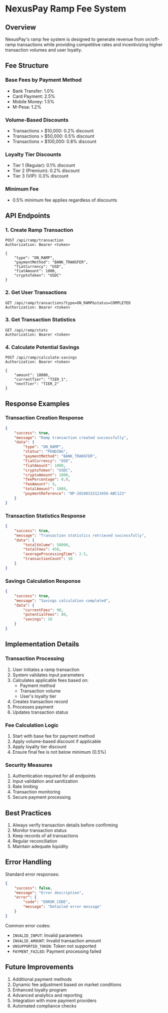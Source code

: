# NexusPay Ramp Fee System

## Overview
NexusPay's ramp fee system is designed to generate revenue from on/off-ramp transactions while providing competitive rates and incentivizing higher transaction volumes and user loyalty.

## Fee Structure

### Base Fees by Payment Method
- Bank Transfer: 1.0%
- Card Payment: 2.5%
- Mobile Money: 1.5%
- M-Pesa: 1.2%

### Volume-Based Discounts
- Transactions > $10,000: 0.2% discount
- Transactions > $50,000: 0.5% discount
- Transactions > $100,000: 0.8% discount

### Loyalty Tier Discounts
- Tier 1 (Regular): 0.1% discount
- Tier 2 (Premium): 0.2% discount
- Tier 3 (VIP): 0.3% discount

### Minimum Fee
- 0.5% minimum fee applies regardless of discounts

## API Endpoints

### 1. Create Ramp Transaction
```http
POST /api/ramp/transaction
Authorization: Bearer <token>

{
    "type": "ON_RAMP",
    "paymentMethod": "BANK_TRANSFER",
    "fiatCurrency": "USD",
    "fiatAmount": 1000,
    "cryptoToken": "USDC"
}
```

### 2. Get User Transactions
```http
GET /api/ramp/transactions?type=ON_RAMP&status=COMPLETED
Authorization: Bearer <token>
```

### 3. Get Transaction Statistics
```http
GET /api/ramp/stats
Authorization: Bearer <token>
```

### 4. Calculate Potential Savings
```http
POST /api/ramp/calculate-savings
Authorization: Bearer <token>

{
    "amount": 10000,
    "currentTier": "TIER_1",
    "nextTier": "TIER_2"
}
```

## Response Examples

### Transaction Creation Response
```json
{
    "success": true,
    "message": "Ramp transaction created successfully",
    "data": {
        "type": "ON_RAMP",
        "status": "PENDING",
        "paymentMethod": "BANK_TRANSFER",
        "fiatCurrency": "USD",
        "fiatAmount": 1000,
        "cryptoToken": "USDC",
        "cryptoAmount": 1000,
        "feePercentage": 0.9,
        "feeAmount": 9,
        "totalAmount": 1009,
        "paymentReference": "NP-20240315123456-ABC123"
    }
}
```

### Transaction Statistics Response
```json
{
    "success": true,
    "message": "Transaction statistics retrieved successfully",
    "data": {
        "totalVolume": 50000,
        "totalFees": 450,
        "averageProcessingTime": 2.5,
        "transactionCount": 10
    }
}
```

### Savings Calculation Response
```json
{
    "success": true,
    "message": "Savings calculation completed",
    "data": {
        "currentFees": 90,
        "potentialFees": 80,
        "savings": 10
    }
}
```

## Implementation Details

### Transaction Processing
1. User initiates a ramp transaction
2. System validates input parameters
3. Calculates applicable fees based on:
   - Payment method
   - Transaction volume
   - User's loyalty tier
4. Creates transaction record
5. Processes payment
6. Updates transaction status

### Fee Calculation Logic
1. Start with base fee for payment method
2. Apply volume-based discount if applicable
3. Apply loyalty tier discount
4. Ensure final fee is not below minimum (0.5%)

### Security Measures
1. Authentication required for all endpoints
2. Input validation and sanitization
3. Rate limiting
4. Transaction monitoring
5. Secure payment processing

## Best Practices
1. Always verify transaction details before confirming
2. Monitor transaction status
3. Keep records of all transactions
4. Regular reconciliation
5. Maintain adequate liquidity

## Error Handling
Standard error responses:
```json
{
    "success": false,
    "message": "Error description",
    "error": {
        "code": "ERROR_CODE",
        "message": "Detailed error message"
    }
}
```

Common error codes:
- `INVALID_INPUT`: Invalid parameters
- `INVALID_AMOUNT`: Invalid transaction amount
- `UNSUPPORTED_TOKEN`: Token not supported
- `PAYMENT_FAILED`: Payment processing failed

## Future Improvements
1. Additional payment methods
2. Dynamic fee adjustment based on market conditions
3. Enhanced loyalty program
4. Advanced analytics and reporting
5. Integration with more payment providers
6. Automated compliance checks 